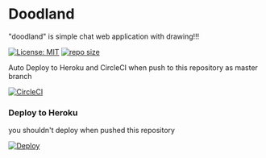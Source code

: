 # Doodland

"doodland" is simple chat web application with drawing!!!
 
[![License: MIT](https://img.shields.io/badge/License-MIT-yellow.svg)](https://opensource.org/licenses/MIT) [![repo size](https://img.shields.io/github/repo-size/haryoiro/TS_DrawChatApp)](https://github.com/haryoiro/TS_DrawChatApp)


Auto Deploy to Heroku and CircleCI when push to this repository as master branch

[![CircleCI](https://circleci.com/gh/haryoiro/TS_DrawChatApp/tree/master.svg?style=svg)](https://circleci.com/gh/haryoiro/TS_DrawChatApp/tree/master)

### Deploy to Heroku
you shouldn't deploy when pushed this repository

[![Deploy](https://www.herokucdn.com/deploy/button.svg)](https://heroku.com/deploy)
